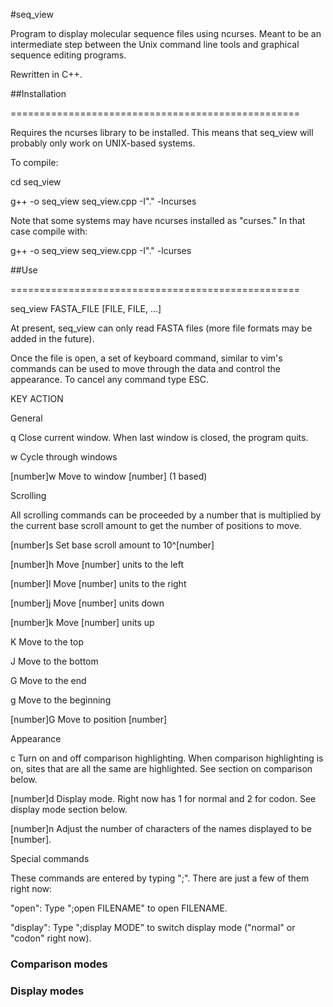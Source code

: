 #seq_view

Program to display molecular sequence files using ncurses. Meant to be
an intermediate step between the Unix command line tools and graphical
sequence editing programs.

Rewritten in C++.

##Installation

==================================================

Requires the ncurses library to be installed. This means that seq_view
will probably only work on UNIX-based systems.

To compile:

cd seq_view

g++ -o seq_view seq_view.cpp -I"." -lncurses

Note that some systems may have ncurses installed as "curses." In that
case compile with:

g++ -o seq_view seq_view.cpp -I"." -lcurses


##Use

==================================================

seq_view FASTA_FILE [FILE, FILE, ...]

At present, seq_view can only read FASTA files (more file formats may be
added in the future).

Once the file is open, a set of keyboard command, similar to vim's
commands can be used to move through the data and control the
appearance. To cancel any command type ESC.

KEY                 ACTION

General

q                   Close current window. When last window is closed,
                    the program quits.

w                   Cycle through windows

[number]w           Move to window [number] (1 based)


Scrolling

All scrolling commands can be proceeded by a number that is multiplied
by the current base scroll amount to get the number of positions to
move.

[number]s           Set base scroll amount to 10^[number]

[number]h           Move [number] units to the left

[number]l           Move [number] units to the right

[number]j           Move [number] units down

[number]k           Move [number] units up

K                   Move to the top

J                   Move to the bottom

G                   Move to the end

g                   Move to the beginning

[number]G           Move to position [number]


Appearance

c                   Turn on and off comparison highlighting. When
                    comparison highlighting is on, sites that are all
                    the same are highlighted. See section on comparison
                    below.

[number]d           Display mode. Right now has 1 for normal and 2 for
                    codon. See display mode section below.

[number]n           Adjust the number of characters of the names
                    displayed to be [number].


Special commands

These commands are entered by typing ";". There are just a few of them
right now:

"open":             Type ";open FILENAME" to open FILENAME.

"display":          Type ";display MODE" to switch display mode
                    ("normal" or "codon" right now).



### Comparison modes


### Display modes
